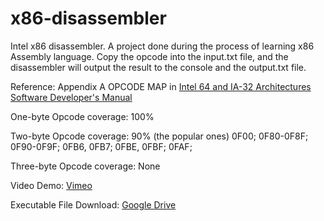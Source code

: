 # x86-disassembler

Intel x86 disassembler. A project done during the process of learning x86 Assembly language. Copy the opcode into the input.txt file, and the disassembler will output the result to the console and the output.txt file.

Reference: Appendix A OPCODE MAP in [Intel 64 and IA-32 Architectures Software Developer's Manual](https://www.intel.com/content/dam/www/public/us/en/documents/manuals/64-ia-32-architectures-software-developer-instruction-set-reference-manual-325383.pdf)

One-byte Opcode coverage: 100%

Two-byte Opcode coverage: 90% (the popular ones) 0F00; 0F80-0F8F; 0F90-0F9F; 0FB6, 0FB7; 0FBE, 0FBF; 0FAF;

Three-byte Opcode coverage: None 

Video Demo: [Vimeo](https://vimeo.com/432441815)

Executable File Download: [Google Drive](https://drive.google.com/drive/folders/185WiQ4llzK_Ar2VrQnO8W0d6DcfrJLf3?usp=sharing)